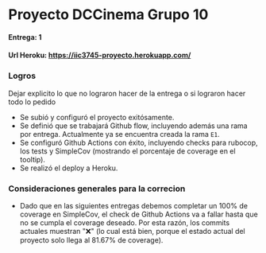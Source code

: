 # Proyecto DCCinema Grupo 10
#### Entrega: 1
#### Url Heroku: https://iic3745-proyecto.herokuapp.com/


### Logros
 Dejar explicito lo que no lograron hacer de la entrega o si lograron hacer todo lo pedido
 
- Se subió y configuró el proyecto exitósamente.
- Se definió que se trabajará Github flow, incluyendo además una rama por entrega. Actualmente ya se encuentra creada la rama `E1`.
- Se configuró Github Actions con éxito, incluyendo checks para rubocop, los tests y SimpleCov (mostrando el porcentaje de coverage en el tooltip).
- Se realizó el deploy a Heroku.

### Consideraciones generales para la correcion

- Dado que en las siguientes entregas debemos completar un 100% de coverage en SimpleCov, el check de Github Actions va a fallar hasta que no se cumpla el coverage deseado. Por esta razón, los commits actuales muestran "❌" (lo cual está bien, porque el estado actual del proyecto solo llega al 81.67% de coverage).

